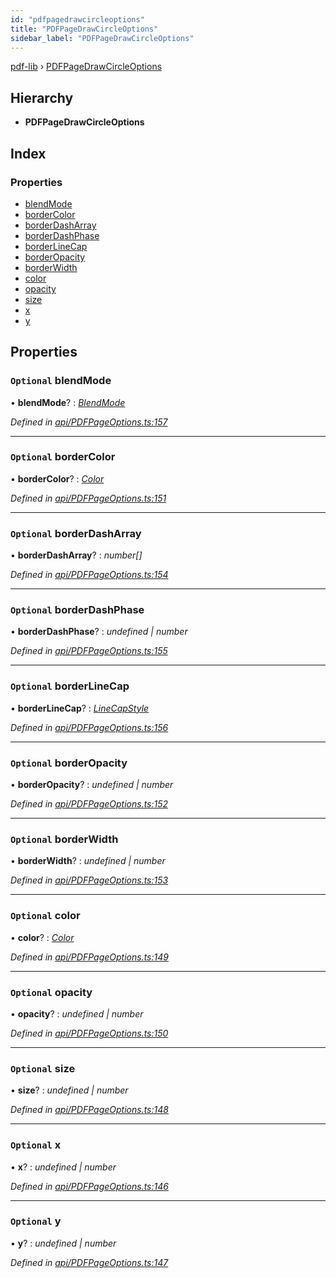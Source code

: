 ```yaml
---
id: "pdfpagedrawcircleoptions"
title: "PDFPageDrawCircleOptions"
sidebar_label: "PDFPageDrawCircleOptions"
---
```


[pdf-lib](../index.md) › [PDFPageDrawCircleOptions](pdfpagedrawcircleoptions.md)

## Hierarchy

* **PDFPageDrawCircleOptions**

## Index

### Properties

* [blendMode](pdfpagedrawcircleoptions.md#optional-blendmode)
* [borderColor](pdfpagedrawcircleoptions.md#optional-bordercolor)
* [borderDashArray](pdfpagedrawcircleoptions.md#optional-borderdasharray)
* [borderDashPhase](pdfpagedrawcircleoptions.md#optional-borderdashphase)
* [borderLineCap](pdfpagedrawcircleoptions.md#optional-borderlinecap)
* [borderOpacity](pdfpagedrawcircleoptions.md#optional-borderopacity)
* [borderWidth](pdfpagedrawcircleoptions.md#optional-borderwidth)
* [color](pdfpagedrawcircleoptions.md#optional-color)
* [opacity](pdfpagedrawcircleoptions.md#optional-opacity)
* [size](pdfpagedrawcircleoptions.md#optional-size)
* [x](pdfpagedrawcircleoptions.md#optional-x)
* [y](pdfpagedrawcircleoptions.md#optional-y)

## Properties

### `Optional` blendMode

• **blendMode**? : *[BlendMode](../enums/blendmode.md)*

*Defined in [api/PDFPageOptions.ts:157](https://github.com/Hopding/pdf-lib/blob/30d2aa2/src/api/PDFPageOptions.ts#L157)*

___

### `Optional` borderColor

• **borderColor**? : *[Color](../index.md#color)*

*Defined in [api/PDFPageOptions.ts:151](https://github.com/Hopding/pdf-lib/blob/30d2aa2/src/api/PDFPageOptions.ts#L151)*

___

### `Optional` borderDashArray

• **borderDashArray**? : *number[]*

*Defined in [api/PDFPageOptions.ts:154](https://github.com/Hopding/pdf-lib/blob/30d2aa2/src/api/PDFPageOptions.ts#L154)*

___

### `Optional` borderDashPhase

• **borderDashPhase**? : *undefined | number*

*Defined in [api/PDFPageOptions.ts:155](https://github.com/Hopding/pdf-lib/blob/30d2aa2/src/api/PDFPageOptions.ts#L155)*

___

### `Optional` borderLineCap

• **borderLineCap**? : *[LineCapStyle](../enums/linecapstyle.md)*

*Defined in [api/PDFPageOptions.ts:156](https://github.com/Hopding/pdf-lib/blob/30d2aa2/src/api/PDFPageOptions.ts#L156)*

___

### `Optional` borderOpacity

• **borderOpacity**? : *undefined | number*

*Defined in [api/PDFPageOptions.ts:152](https://github.com/Hopding/pdf-lib/blob/30d2aa2/src/api/PDFPageOptions.ts#L152)*

___

### `Optional` borderWidth

• **borderWidth**? : *undefined | number*

*Defined in [api/PDFPageOptions.ts:153](https://github.com/Hopding/pdf-lib/blob/30d2aa2/src/api/PDFPageOptions.ts#L153)*

___

### `Optional` color

• **color**? : *[Color](../index.md#color)*

*Defined in [api/PDFPageOptions.ts:149](https://github.com/Hopding/pdf-lib/blob/30d2aa2/src/api/PDFPageOptions.ts#L149)*

___

### `Optional` opacity

• **opacity**? : *undefined | number*

*Defined in [api/PDFPageOptions.ts:150](https://github.com/Hopding/pdf-lib/blob/30d2aa2/src/api/PDFPageOptions.ts#L150)*

___

### `Optional` size

• **size**? : *undefined | number*

*Defined in [api/PDFPageOptions.ts:148](https://github.com/Hopding/pdf-lib/blob/30d2aa2/src/api/PDFPageOptions.ts#L148)*

___

### `Optional` x

• **x**? : *undefined | number*

*Defined in [api/PDFPageOptions.ts:146](https://github.com/Hopding/pdf-lib/blob/30d2aa2/src/api/PDFPageOptions.ts#L146)*

___

### `Optional` y

• **y**? : *undefined | number*

*Defined in [api/PDFPageOptions.ts:147](https://github.com/Hopding/pdf-lib/blob/30d2aa2/src/api/PDFPageOptions.ts#L147)*
